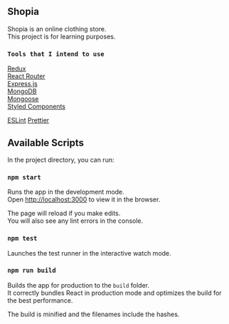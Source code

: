 ## Shopia

Shopia is an online clothing store.<br>
This project is for learning purposes.

### `Tools that I intend to use`

[Redux](https://redux.js.org/)<br>
[React Router](https://reacttraining.com/react-router/)<br>
[Express.js](https://expressjs.com/)<br>
[MongoDB](https://www.mongodb.com/)<br>
[Mongoose](https://mongoosejs.com/)<br>
[Styled Components](https://www.styled-components.com/)<br>

[ESLint](https://eslint.org/)
[Prettier](https://prettier.io/)

## Available Scripts

In the project directory, you can run:

### `npm start`

Runs the app in the development mode.<br>
Open [http://localhost:3000](http://localhost:3000) to view it in the browser.

The page will reload if you make edits.<br>
You will also see any lint errors in the console.

### `npm test`

Launches the test runner in the interactive watch mode.<br>

### `npm run build`

Builds the app for production to the `build` folder.<br>
It correctly bundles React in production mode and optimizes the build for the best performance.

The build is minified and the filenames include the hashes.<br>
